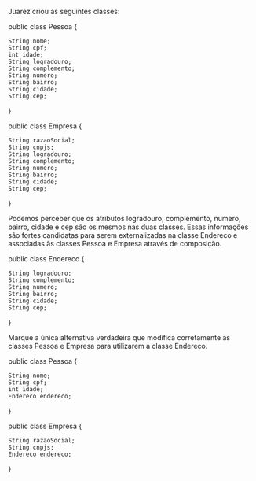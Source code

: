 Juarez criou as seguintes classes:

public class Pessoa {

    String nome;
    String cpf;
    int idade;
    String logradouro;
    String complemento;
    String numero;
    String bairro;
    String cidade;
    String cep;

}

public class Empresa {

    String razaoSocial;
    String cnpjs;
    String logradouro;
    String complemento;
    String numero;
    String bairro;
    String cidade;
    String cep;

}


Podemos perceber que os atributos logradouro, complemento, numero, bairro, cidade e cep são os mesmos nas duas classes. Essas informações são fortes candidatas para serem externalizadas na classe Endereco e associadas às classes Pessoa e Empresa através de composição.

public class Endereco {

    String logradouro;
    String complemento;
    String numero;
    String bairro;
    String cidade;
    String cep;

}


Marque a única alternativa verdadeira que modifica corretamente as classes Pessoa e Empresa para utilizarem a classe Endereco.

public class Pessoa {

    String nome;
    String cpf;
    int idade;
    Endereco endereco;

}

public class Empresa {

    String razaoSocial;
    String cnpjs;
    Endereco endereco;

}